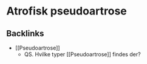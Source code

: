 # Atrofisk pseudoartrose

## Backlinks
* [[Pseudoartrose]]
	* QS. Hvilke typer [[Pseudoartrose]] findes der?

<!-- {BearID:44C5F54F-B699-4D2E-B0F8-94F2DA6BFD5B-7151-000011D7ACFEE5DE} -->
